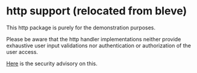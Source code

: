 # http support (relocated from bleve)

This http package is purely for the demonstration purposes.

Please be aware that the http handler implementations neither provide exhaustive
user input validations nor authentication or authorization of the user access.

[Here](https://github.com/blevesearch/bleve/security/advisories/GHSA-9w9f-6mg8-jp7w) is the security advisory on this.
